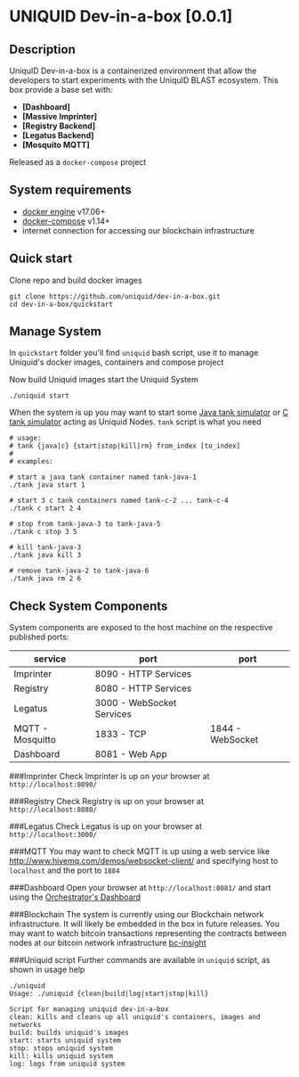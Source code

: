 UNIQUID  Dev-in-a-box [0.0.1]
====================
Description
------------


UniquID Dev-in-a-box is a containerized environment that allow the developers to start experiments with the UniquID BLAST ecosystem.
This box provide a base set with:

* **[Dashboard]**
* **[Massive Imprinter]**
* **[Registry Backend]**
* **[Legatus Backend]**
* **[Mosquito MQTT]**

Released as a `docker-compose` project

System requirements
-------------------
- [docker engine](https://docs.docker.com/engine/installation/) v17.06+
- [docker-compose](https://docs.docker.com/compose/install/) v1.14+
- internet connection for accessing our blockchain infrastructure

Quick start
-----------

Clone repo and build docker images
```
git clone https://github.com/uniquid/dev-in-a-box.git
cd dev-in-a-box/quickstart
```
Manage System
-------------
In `quickstart` folder you'll find `uniquid` bash script, use it to manage Uniquid's docker images, containers and compose project

Now build Uniquid images start the Uniquid System
```
./uniquid start
```

When the system is up you may want to start some [Java tank simulator](https://github.com/uniquid/tank-java) or [C tank simulator](https://github.com/uniquid/tank-c) acting as Uniquid Nodes.
`tank` script is what you need
```
# usage:
# tank {java|c} {start|stop|kill|rm} from_index [to_index]
#
# examples:

# start a java tank container named tank-java-1
./tank java start 1

# start 3 c tank containers named tank-c-2 ... tank-c-4
./tank c start 2 4

# stop from tank-java-3 to tank-java-5
./tank c stop 3 5

# kill tank-java-3
./tank java kill 3

# remove tank-java-2 to tank-java-6
./tank java rm 2 6
```

Check System Components
-----------------------
System components are exposed to the host machine on the respective published ports:

| service          | port                      | port             |
|------------------|---------------------------|------------------|
| Imprinter        | 8090 - HTTP Services      |                  |
| Registry         | 8080 - HTTP Services      |                  |
| Legatus          | 3000 - WebSocket Services |                  |
| MQTT - Mosquitto | 1833 - TCP                | 1844 - WebSocket |
| Dashboard        | 8081 - Web App            |                  |

###Imprinter
Check Imprinter is up on your browser at `http://localhost:8090/`

###Registry
Check Registry is up on your browser at `http://localhost:8080/`

###Legatus
Check Legatus is up on your browser at `http://localhost:3000/`

###MQTT
You may want to check MQTT is up using a web service like http://www.hivemq.com/demos/websocket-client/ and specifying host to `localhost` and the port to `1884`

###Dashboard
Open your browser at `http://localhost:8081/` and start using the [Orchestrator's Dashboard](https://github.com/uniquid/orchestrator)

###Blockchain
The system is currently using our Blockchain network infrastructure.
It will likely be embedded in the box in future releases.
You may want to watch bitcoin transactions representing the contracts between nodes at our bitcoin network infrastructure  [bc-insight](http://52.167.211.151:3001/insight)

###Uniquid script
Further commands are available in `uniquid` script, as shown in usage help
```
./uniquid
Usage: ./uniquid {clean|build|log|start|stop|kill}

Script for managing uniquid dev-in-a-box
clean: kills and cleans up all uniquid's containers, images and networks
build: builds uniquid's images
start: starts uniquid system
stop: stops uniquid system
kill: kills uniquid system
log: logs from uniquid system

```
